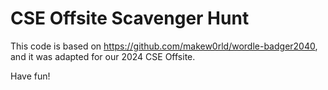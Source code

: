 # CSE Offsite Scavenger Hunt

This code is based on https://github.com/makew0rld/wordle-badger2040, and it was adapted for our 2024 CSE Offsite.

Have fun!
